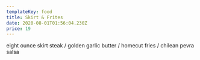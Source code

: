 ```yaml
---
templateKey: food
title: Skirt & Frites
date: 2020-08-01T01:56:04.230Z
price: 19
---
```


eight ounce skirt steak / golden garlic butter / homecut fries / chilean pevra salsa
